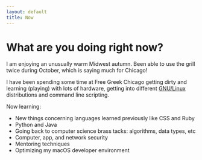 ```yaml
---
layout: default
title: Now
---
```

# What are you doing right now?
I am enjoying an unusually warm Midwest autumn. Been able to use the grill twice during October, which is saying much for Chicago!

I have been spending some time at Free Greek Chicago getting dirty and learning (playing) with lots of hardware, getting into different [GNU/Linux](https://www.gnu.org/gnu/linux-and-gnu.en.html) distributions and command line scripting.

Now learning:

* New things concerning languages learned previously like CSS and Ruby
* Python and Java
* Going back to computer science brass tacks: algorithms, data types, etc
* Computer, app, and network security
* Mentoring techniques
* Optimizing my macOS developer environment
